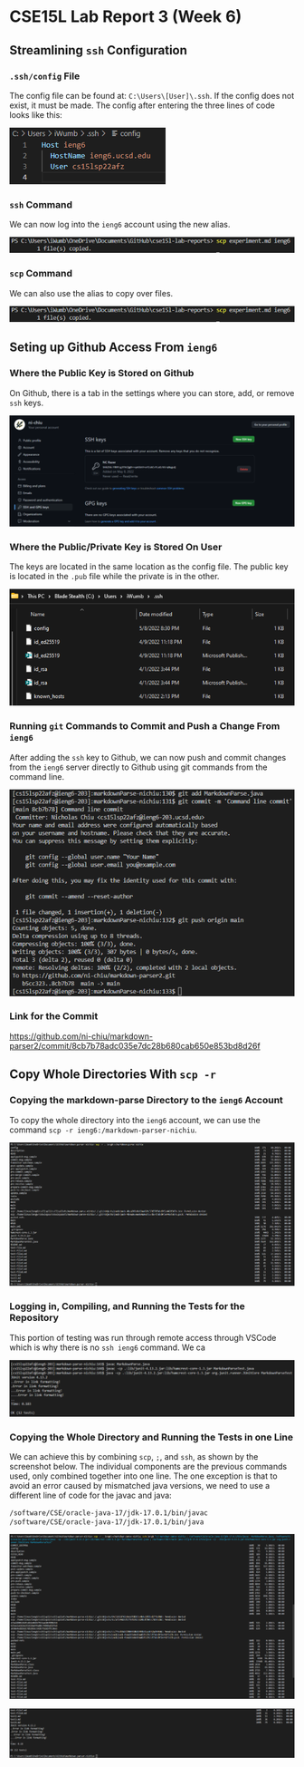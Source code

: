 # CSE15L Lab Report 3 (Week 6)

## Streamlining `ssh` Configuration

### `.ssh/config` File
The config file can be found at: `C:\Users\[User]\.ssh`. If the config does not exist, it must be made. The config after entering the three lines of code looks like this:

![configFile](images\configFile.png)

### `ssh` Command 
We can now log into the `ieng6` account using the new alias.

![sshCommand](images\scpCommand.png)

### `scp` Command
We can also use the alias to copy over files.

![scpCommand](images\scpCommand.png)

## Seting up Github Access From `ieng6`

### Where the Public Key is Stored on Github
On Github, there is a tab in the settings where you can store, add, or remove
`ssh` keys. 

![publicKeyGithub](images\publicKeyGithub.png)

### Where the Public/Private Key is Stored On User
The keys are located in the same location as the config file. The public key
is located in the `.pub` file while the private is in the other. 

![publicPrivateKeyUser](images\publicPrivateKeyUser.png)

### Running `git` Commands to Commit and Push a Change From `ieng6`
After adding the `ssh` key to Github, we can now push and commit changes from
the `ieng6` server directly to Github using git commands from the command line. 

![commandLineCommit](images\commandLineCommit.png)

### Link for the Commit
https://github.com/ni-chiu/markdown-parser2/commit/8cb7b78adc035e7dc28b680cab650e853bd8d26f

## Copy Whole Directories With `scp -r`

### Copying the markdown-parse Directory to the `ieng6` Account
To copy the whole directory into the `ieng6` account, we can use the command 
`scp -r ieng6:/markdown-parser-nichiu`.

![copyingWholeDirectory](images\copyingWholeDirectory.png)

### Logging in, Compiling, and Running the Tests for the Repository
This portion of testing was run through remote access through VSCode which is why
there is no `ssh ieng6` command. We ca

![remoteTesting](images\remoteTesting.png)

### Copying the Whole Directory and Running the Tests in one Line 

We can achieve this by combining `scp`, `;`, and `ssh`, as shown by the screenshot below. 
The individual components are the previous commands used, only combined together into one line.
The one exception is that to avoid an error caused by mismatched java versions, we need to use 
a different line of code for the javac and java: 

```
/software/CSE/oracle-java-17/jdk-17.0.1/bin/javac
/software/CSE/oracle-java-17/jdk-17.0.1/bin/java
```
![oneLine1](images\oneLine1.png)

![oneLine2](images\oneLine2.png)
